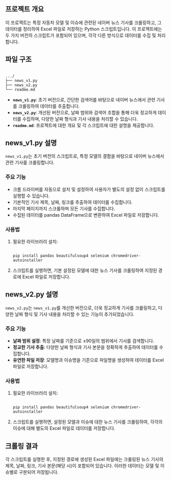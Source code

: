 ## 프로젝트 개요

이 프로젝트는 특정 자동차 모델 및 이슈에 관련된 네이버 뉴스 기사를 크롤링하고, 그 데이터를 정리하여 Excel 파일로 저장하는 Python 스크립트입니다. 이 프로젝트에는 두 가지 버전의 스크립트가 포함되어 있으며, 각각 다른 방식으로 데이터를 수집 및 처리합니다.

## 파일 구조

```

.../
├── news_v1.py
├── news_v2.py
└── readme.md

```

- **`news_v1.py`**: 초기 버전으로, 간단한 검색어를 바탕으로 네이버 뉴스에서 관련 기사를 크롤링하여 데이터를 추출합니다.
- **`news_v2.py`**: 개선된 버전으로, 날짜 범위와 검색어 조합을 통해 더욱 정교하게 데이터를 수집하며, 다양한 날짜 형식과 기사 내용을 처리할 수 있습니다.
- **`readme.md`**: 프로젝트에 대한 개요 및 각 스크립트에 대한 설명을 제공합니다.

## news_v1.py 설명

`news_v1.py`는 초기 버전의 스크립트로, 특정 모델의 결함을 바탕으로 네이버 뉴스에서 관련 기사를 크롤링합니다.

### 주요 기능

- 크롬 드라이버를 자동으로 설치 및 설정하여 사용자가 별도의 설정 없이 스크립트를 실행할 수 있습니다.
- 기본적인 기사 제목, 날짜, 링크를 추출하여 데이터를 수집합니다.
- 마지막 페이지까지 스크롤하며 모든 기사를 수집합니다.
- 수집된 데이터를 pandas DataFrame으로 변환하여 Excel 파일로 저장합니다.

### 사용법

1. 필요한 라이브러리 설치:
    
    ```
    
    pip install pandas beautifulsoup4 selenium chromedriver-autoinstaller
    
    ```
    
2. 스크립트를 실행하면, 기본 설정된 모델에 대한 뉴스 기사를 크롤링하여 지정된 경로에 Excel 파일로 저장합니다.

## news_v2.py 설명

`news_v2.py`는 `news_v1.py`를 개선한 버전으로, 더욱 정교하게 기사를 크롤링하고, 다양한 날짜 형식 및 기사 내용을 처리할 수 있는 기능이 추가되었습니다.

### 주요 기능

- **날짜 범위 설정**: 특정 날짜를 기준으로 ±90일의 범위에서 기사를 검색합니다.
- **정교한 기사 추출**: 다양한 날짜 형식과 기사 본문을 정확하게 추출하여 데이터를 수집합니다.
- **유연한 파일 저장**: 모델명과 이슈명을 기준으로 파일명을 생성하여 데이터를 Excel 파일로 저장합니다.

### 사용법

1. 필요한 라이브러리 설치:
    
    ```
    
    pip install pandas beautifulsoup4 selenium chromedriver-autoinstaller
    
    ```
    
2. 스크립트를 실행하면, 설정된 모델과 이슈에 대한 뉴스 기사를 크롤링하여, 각각의 이슈에 대해 별도의 Excel 파일로 데이터를 저장합니다.

## 크롤링 결과

각 스크립트를 실행한 후, 지정된 경로에 생성된 Excel 파일에는 크롤링된 뉴스 기사의 제목, 날짜, 링크, 기사 본문(해당 시)이 포함되어 있습니다. 이러한 데이터는 모델 및 이슈별로 구분되어 저장됩니다.
